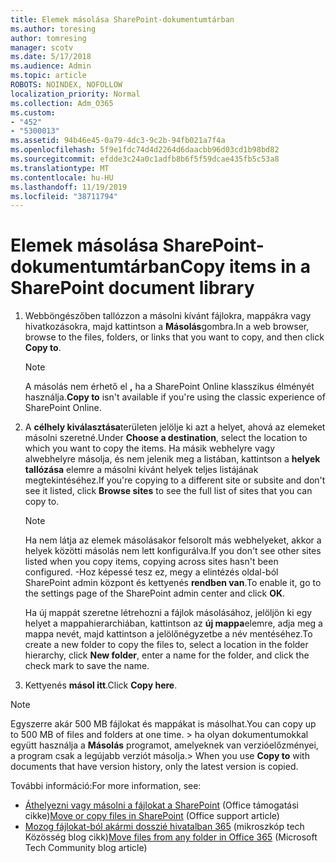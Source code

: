 ```yaml
---
title: Elemek másolása SharePoint-dokumentumtárban
ms.author: toresing
author: tomresing
manager: scotv
ms.date: 5/17/2018
ms.audience: Admin
ms.topic: article
ROBOTS: NOINDEX, NOFOLLOW
localization_priority: Normal
ms.collection: Adm_O365
ms.custom:
- "452"
- "5300013"
ms.assetid: 94b46e45-0a79-4dc3-9c2b-94fb021a7f4a
ms.openlocfilehash: 5f9e1fdc74d4d2264d6daacbb96d03cd1b98bd82
ms.sourcegitcommit: efdde3c24a0c1adfb8b6f5f59dcae435fb5c53a8
ms.translationtype: MT
ms.contentlocale: hu-HU
ms.lasthandoff: 11/19/2019
ms.locfileid: "38711794"
---
```

# <a name="copy-items-in-a-sharepoint-document-library"></a><span data-ttu-id="1820b-102">Elemek másolása SharePoint-dokumentumtárban</span><span class="sxs-lookup"><span data-stu-id="1820b-102">Copy items in a SharePoint document library</span></span>

1. <span data-ttu-id="1820b-103">Webböngészőben tallózzon a másolni kívánt fájlokra, mappákra vagy hivatkozásokra, majd kattintson a **Másolás**gombra.</span><span class="sxs-lookup"><span data-stu-id="1820b-103">In a web browser, browse to the files, folders, or links that you want to copy, and then click **Copy to**.</span></span>

    > [!NOTE]
    > <span data-ttu-id="1820b-104">A másolás nem érhető el **,** ha a SharePoint Online klasszikus élményét használja.</span><span class="sxs-lookup"><span data-stu-id="1820b-104">**Copy to** isn't available if you're using the classic experience of SharePoint Online.</span></span>
  
2. <span data-ttu-id="1820b-105">A **célhely kiválasztása**területen jelölje ki azt a helyet, ahová az elemeket másolni szeretné.</span><span class="sxs-lookup"><span data-stu-id="1820b-105">Under **Choose a destination**, select the location to which you want to copy the items.</span></span> <span data-ttu-id="1820b-106">Ha másik webhelyre vagy alwebhelyre másolja, és nem jelenik meg a listában, kattintson a **helyek tallózása** elemre a másolni kívánt helyek teljes listájának megtekintéséhez.</span><span class="sxs-lookup"><span data-stu-id="1820b-106">If you're copying to a different site or subsite and don't see it listed, click **Browse sites** to see the full list of sites that you can copy to.</span></span>

    > [!NOTE]
    > <span data-ttu-id="1820b-107">Ha nem látja az elemek másolásakor felsorolt más webhelyeket, akkor a helyek közötti másolás nem lett konfigurálva.</span><span class="sxs-lookup"><span data-stu-id="1820b-107">If you don't see other sites listed when you copy items, copying across sites hasn't been configured.</span></span> <span data-ttu-id="1820b-108">-Hoz képessé tesz ez, megy a elintézés oldal-ból SharePoint admin központ és kettyenés **rendben van**.</span><span class="sxs-lookup"><span data-stu-id="1820b-108">To enable it, go to the settings page of the SharePoint admin center and click **OK**.</span></span>
  
    <span data-ttu-id="1820b-109">Ha új mappát szeretne létrehozni a fájlok másolásához, jelöljön ki egy helyet a mappahierarchiában, kattintson az **új mappa**elemre, adja meg a mappa nevét, majd kattintson a jelölőnégyzetbe a név mentéséhez.</span><span class="sxs-lookup"><span data-stu-id="1820b-109">To create a new folder to copy the files to, select a location in the folder hierarchy, click **New folder**, enter a name for the folder, and click the check mark to save the name.</span></span>

3. <span data-ttu-id="1820b-110">Kettyenés **másol itt**.</span><span class="sxs-lookup"><span data-stu-id="1820b-110">Click **Copy here**.</span></span>

> [!NOTE]
> <span data-ttu-id="1820b-111">Egyszerre akár 500 MB fájlokat és mappákat is másolhat.</span><span class="sxs-lookup"><span data-stu-id="1820b-111">You can copy up to 500 MB of files and folders at one time.</span></span> <span data-ttu-id="1820b-112">> ha olyan dokumentumokkal együtt használja a **Másolás** programot, amelyeknek van verzióelőzményei, a program csak a legújabb verziót másolja.</span><span class="sxs-lookup"><span data-stu-id="1820b-112">>  When you use **Copy to** with documents that have version history, only the latest version is copied.</span></span>
  
<span data-ttu-id="1820b-113">További információ:</span><span class="sxs-lookup"><span data-stu-id="1820b-113">For more information, see:</span></span>

 - <span data-ttu-id="1820b-114">[Áthelyezni vagy másolni a fájlokat a SharePoint](https://support.office.com/article/move-or-copy-files-in-sharepoint-00e2f483-4df3-46be-a861-1f5f0c1a87bc) (Office támogatási cikke)</span><span class="sxs-lookup"><span data-stu-id="1820b-114">[Move or copy files in SharePoint](https://support.office.com/article/move-or-copy-files-in-sharepoint-00e2f483-4df3-46be-a861-1f5f0c1a87bc) (Office support article)</span></span>
 - <span data-ttu-id="1820b-115">[Mozog fájlokat-ból akármi dosszié hivatalban 365](https://techcommunity.microsoft.com/t5/Microsoft-SharePoint-Blog/Now-move-files-anywhere-in-Office-365-SharePoint-and-OneDrive/ba-p/146973) (mikroszkóp tech Közösség blog cikk)</span><span class="sxs-lookup"><span data-stu-id="1820b-115">[Move files from any folder in Office 365](https://techcommunity.microsoft.com/t5/Microsoft-SharePoint-Blog/Now-move-files-anywhere-in-Office-365-SharePoint-and-OneDrive/ba-p/146973) (Microsoft Tech Community blog article)</span></span>   